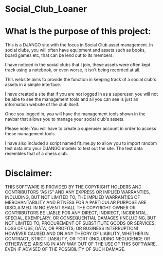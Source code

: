 # Social_Club_Loaner

# What is the purpose of this project:
This is a DJANGO site with the focus in Social Club asset management. In social clubs, you will often have equipment and assets such as books, board games etc, that can be lend out to its members.

I have noticed in the social clubs that I join, these assets were often kept track using a notebook, or even worse, it isn't being recorded at all.

This website aims to provide the function in keeping track of a social club's assets in a simple interface.

I have created a site that if you are not logged in as a superuser, you will not be able to see the management tools and all you can see is just an information website of the club itself. 

Once you logged in, you will have the management tools shown in the navbar that allows you to manage your social club's assets.

Please note: You will have to create a superuser account in order to access these management tools.

I have also included a script named fit_me.py to allow you to import random test data into your DJANGO models to test out the site. The test data resembles that of a chess club.


# Disclaimer:
THIS SOFTWARE IS PROVIDED BY THE COPYRIGHT HOLDERS AND CONTRIBUTORS “AS IS” AND ANY EXPRESS OR IMPLIED WARRANTIES, INCLUDING, 
BUT NOT   LIMITED TO, THE IMPLIED WARRANTIES OF MERCHANTABILITY AND FITNESS FOR A PARTICULAR PURPOSE ARE DISCLAIMED. 
IN NO EVENT SHALL THE COPYRIGHT OWNER OR CONTRIBUTORS BE LIABLE FOR ANY DIRECT, INDIRECT, INCIDENTAL, SPECIAL, EXEMPLARY, 
OR CONSEQUENTIAL DAMAGES (INCLUDING, BUT NOT LIMITED TO, PROCUREMENT OF SUBSTITUTE GOODS OR SERVICES; LOSS OF USE, DATA, 
OR PROFITS; OR BUSINESS INTERRUPTION) HOWEVER CAUSED AND ON ANY THEORY OF LIABILITY, WHETHER IN CONTRACT, STRICT LIABILITY, 
OR TORT (INCLUDING NEGLIGENCE OR OTHERWISE) ARISING IN ANY WAY OUT OF THE USE OF THIS SOFTWARE, EVEN IF ADVISED OF THE 
POSSIBILITY OF SUCH DAMAGE.

